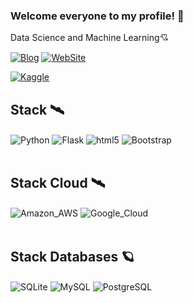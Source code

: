 ### Welcome everyone to my profile! 🚀
Data Science and Machine Learning💘


[![Blog](https://img.shields.io/badge/Medium-12100E?style=for-the-badge&logo=medium&logoColor=white)](https://medium.com/@joogabrieldesouza)
[![WebSite](https://img.shields.io/badge/website-000000?style=for-the-badge&logo=About.me&logoColor=white)](https://portfolio-joao-gabriel.herokuapp.com)

[![Kaggle](https://img.shields.io/badge/Kaggle-20BEFF?style=for-the-badge&logo=Kaggle&logoColor=white)](https://www.kaggle.com/joaogabrieldesouza)


## Stack 🛰️
<div style="display: inline_block">
  <img align="center" alt="Python" src="https://img.shields.io/badge/Python-14354C?style=for-the-badge&logo=python&logoColor=white" />
  <img align="center" alt="Flask" src="https://img.shields.io/badge/Flask-000000?style=for-the-badge&logo=flask&logoColor=white" />
  <img align="center" alt="html5" src="https://img.shields.io/badge/HTML5-E34F26?style=for-the-badge&logo=html5&logoColor=white" />
  <img align="center" alt="Bootstrap" src="https://img.shields.io/badge/Bootstrap-563D7C?style=for-the-badge&logo=bootstrap&logoColor=white" />
</div><br/>


## Stack Cloud 🛰️
<div style="display: inline_block">
    <img align="center" alt="Amazon_AWS" src="https://img.shields.io/badge/Amazon_AWS-232F3E?style=for-the-badge&logo=amazon-aws&logoColor=white" />
  <img align="center" alt="Google_Cloud" src="https://img.shields.io/badge/Google_Cloud-4285F4?style=for-the-badge&logo=google-cloud&logoColor=white" />
</div><br/>


## Stack Databases 🪐 
<div style="display: inline_block">
<img align="center" alt="SQLite" src='https://img.shields.io/badge/SQLite-07405E?style=for-the-badge&logo=sqlite&logoColor=white'/>
<img align="center" alt="MySQL" src='https://img.shields.io/badge/MySQL-00000F?style=for-the-badge&logo=mysql&logoColor=white'/>
<img align="center" alt="PostgreSQL" src='https://img.shields.io/badge/PostgreSQL-316192?style=for-the-badge&logo=postgresql&logoColor=white'/>    
</div><br/>



